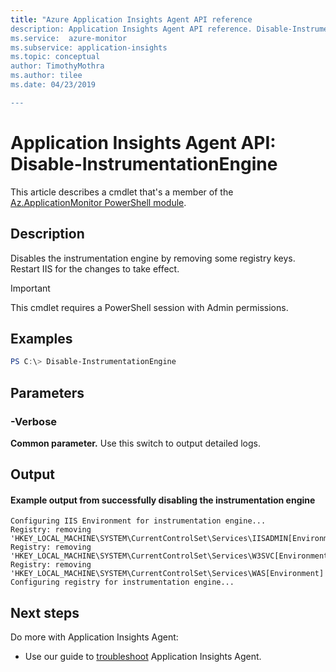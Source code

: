 ```yaml
---
title: "Azure Application Insights Agent API reference
description: Application Insights Agent API reference. Disable-InstrumentationEngine. Monitor website performance without redeploying the website. Works with ASP.NET web apps hosted on-premises, in VMs, or on Azure.
ms.service:  azure-monitor
ms.subservice: application-insights
ms.topic: conceptual
author: TimothyMothra
ms.author: tilee
ms.date: 04/23/2019

---
```


# Application Insights Agent API: Disable-InstrumentationEngine

This article describes a cmdlet that's a member of the [Az.ApplicationMonitor PowerShell module](https://www.powershellgallery.com/packages/Az.ApplicationMonitor/).

## Description
Disables the instrumentation engine by removing some registry keys.
Restart IIS for the changes to take effect.

> [!IMPORTANT] 
> This cmdlet requires a PowerShell session with Admin permissions.

## Examples

```powershell
PS C:\> Disable-InstrumentationEngine
```

## Parameters 

### -Verbose
**Common parameter.** Use this switch to output detailed logs.

## Output


#### Example output from successfully disabling the instrumentation engine

```
Configuring IIS Environment for instrumentation engine...
Registry: removing 'HKEY_LOCAL_MACHINE\SYSTEM\CurrentControlSet\Services\IISADMIN[Environment]'
Registry: removing 'HKEY_LOCAL_MACHINE\SYSTEM\CurrentControlSet\Services\W3SVC[Environment]'
Registry: removing 'HKEY_LOCAL_MACHINE\SYSTEM\CurrentControlSet\Services\WAS[Environment]'
Configuring registry for instrumentation engine...
```


## Next steps

 Do more with Application Insights Agent:
 - Use our guide to [troubleshoot](status-monitor-v2-troubleshoot.md) Application Insights Agent.
